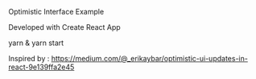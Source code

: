 Optimistic Interface Example

Developed with Create React App

yarn & yarn start

Inspired by : https://medium.com/@_erikaybar/optimistic-ui-updates-in-react-9e139ffa2e45
